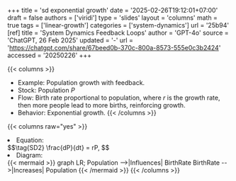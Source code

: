 +++
title = 'sd exponential growth'
date = '2025-02-26T19:12:01+07:00'
draft = false
authors = ['viridi']
type = 'slides'
layout = 'columns'
math = true
tags = ['linear-growth']
categories = ['system-dynamics']
url = '25b94'
[ref]
title = 'System Dynamics Feedback Loops'
author = 'GPT-4o'
source = 'ChatGPT, 26 Feb 2025'
updated = '-'
url = 'https://chatgpt.com/share/67beed0b-370c-800a-8573-555e0c3b2424'
accessed = '20250226'
+++

{{< columns >}}
+ Example: Population growth with feedback.
+ Stock: Population $P$
+ Flow: Birth rate proportional to population, where $r$ is the growth rate, then more people lead to more births, reinforcing growth.
+ Behavior: Exponential growth.
{{< /columns >}}

{{< columns raw="yes" >}}
<li>Equation:</li>
$$\tag{SD2}
\frac{dP}{dt} = rP,
$$
<li>Diagram:</li>
{{< mermaid >}}
graph LR;
  Population -->|Influences| BirthRate
  BirthRate -->|Increases| Population
{{< /mermaid >}}
{{< /columns >}}

